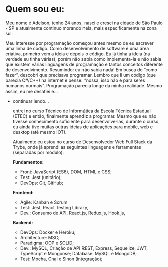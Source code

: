 # Quem sou eu:
Meu nome é Adelson, tenho 24 anos, nasci e cresci na cidade de São Paulo - SP e atualmente continuo morando nela, mais especificamente na zona sul.

Meu interesse por programação começou antes mesmo de eu escrever uma linha de código. Como desenvolvimento de software é uma área criativa, primeiro vem a ideia e depois o código. Eu já tinha a ideia (na verdade eu tinha várias), porém não sabia como implementa-la e não sabia que existem várias linguagens de programação e tantos conceitos diferente de desenvolvimento. Resumindo: eu não sabia nada!
Em busca do “como fazer”, descobri que precisava programar. Lembro que li um código (que parecia C#/C++) na internet e pense: “nossa, isso não é para seres humanos normais”. Programação parecia longe da minha realidade. Mesmo assim, eu me desafiei e…

- continuar lendo…
    
    entrei no curso Técnico de Informática da Escola Técnica Estadual (ETEC) e então, finalmente aprendiz a programar. Mesmo que eu não tivesse conhecimento suficiente para desenvolve-las, durante o curso, eu ainda tive muitas outras ideias de aplicações para mobile, web e desktop (até mesmo IOT).
    
    Atualmente eu estou no curso de Desenvolvedor Web Full Stack da Trybe, onde já aprendi as seguintes linguagens e ferramentas (separadas por módulo):
    
    **Fundamentos:**
    
    - Front: JavaScript (ES6), DOM, HTML e CSS;
    - Test: Jest (unitário);
    - DevOps: Git, GitHub;
    
    **Frontend:**
    
    - Agile: Kanban e Scrum
    - Test: Jest, React Testing Library,
    - Dev.: Consumo de API, React.js, Redux.js, Hook.js,
    
    **Backend:**
    
    - DevOps: Docker e Heroku;
    - Architecture: MSC;
    - Paradigma: OOP e SOLID;
    - Dev.: MySQL, Criação de API REST, Express, Sequelize, JWT, TypeScript e Mongoose;
    Database: MySQL e MongoDB;
    - Test: Mocha, Chai e Sinon (integração);